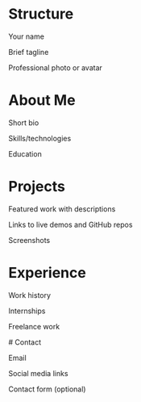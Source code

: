 # Structure

Your name

Brief tagline

Professional photo or avatar

# About Me

Short bio

Skills/technologies

Education

# Projects

Featured work with descriptions

Links to live demos and GitHub repos

Screenshots

# Experience

Work history

Internships

Freelance work

# Contact

Email

Social media links

Contact form (optional)